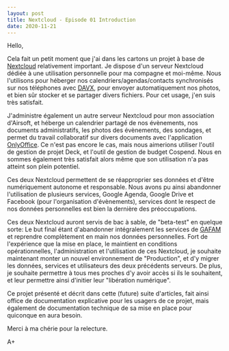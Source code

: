 ```yaml
---
layout: post
title: Nextcloud - Episode 01 Introduction
date: 2020-11-21
---
```


Hello,

Cela fait un petit moment que j'ai dans les cartons un projet à base de [Nextcloud](https://nextcloud.com/) relativement important. Je dispose d'un serveur Nextcloud dédiée à une utilisation personnelle pour ma compagne et moi-même. Nous l'utilisons pour héberger nos calendriers/agendas/contacts synchronisés sur nos téléphones avec [DAVX](https://www.davx5.com/), pour envoyer automatiquement nos photos, et bien sûr stocker et se partager divers fichiers. Pour cet usage, j'en suis très satisfait.

J'administre également un autre serveur Nextcloud pour mon association d'Airsoft, et héberge un calendrier partagé de nos évènements, nos documents administratifs, les photos des évènements, des sondages, et permet du travail collaboratif sur divers documents avec l'application [OnlyOffice](https://www.onlyoffice.com/fr/). Ce  n'est pas encore le cas, mais nous aimerions utiliser l'outil de gestion de projet Deck, et l'outil de gestion de budget Cospend. Nous en sommes également très satisfait alors même que son utilisation n'a pas atteint son plein potentiel.

Ces deux Nextcloud permettent de se réapproprier ses données et d'être numériquement autonome et responsable. Nous avons pu ainsi abandonner l'utilisation de plusieurs services, Google Agenda, Google Drive et Facebook (pour l'organisation d'évènements), services dont le respect de nos données personnelles est bien la dernière des préoccupations.

Ces deux Nextcloud auront servis de bac à sable, de "beta-test" en quelque sorte: Le but final étant d'abandonner intégralement les services de [GAFAM](https://fr.wikipedia.org/wiki/GAFAM) et reprendre complètement en main nos données personnelles. Fort de l'expérience que la mise en place, le maintient en conditions opérationnelles, l'administration et l'utilisation de ces Nextcloud, je souhaite maintenant monter un nouvel environnement de "Production", et d'y migrer les données, services et utilisateurs des deux précédents serveurs. De plus, je souhaite permettre à tous mes proches d'y avoir accès si ils le souhaitent, et leur permettre ainsi d'initier leur "libération numérique".

Ce projet présenté et décrit dans cette (future) suite d'articles, fait ainsi office de documentation explicative pour les usagers de ce projet, mais également de documentation technique de sa mise en place pour quiconque en aura besoin.

Merci à ma chérie pour la relecture.

A+
